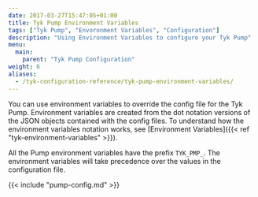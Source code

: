 ```yaml
---
date: 2017-03-27T15:47:05+01:00
title: Tyk Pump Environment Variables
tags: ["Tyk Pump", "Envoronment Variables", "Configuration"]
description: "Using Environment Variables to configure your Tyk Pump"
menu:
  main:
    parent: "Tyk Pump Configuration"
weight: 6
aliases:
  - /tyk-configuration-reference/tyk-pump-environment-variables/
---
```


You can use environment variables to override the config file for the Tyk Pump. Environment variables are created from the dot notation versions of the JSON objects contained with the config files.
To understand how the environment variables notation works, see [Environment Variables]({{< ref "tyk-environment-variables" >}}).

All the Pump environment variables have the prefix `TYK_PMP_`. The environment variables will take precedence over the values in the configuration file.

{{< include "pump-config.md" >}}
